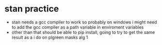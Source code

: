 # stan practice

* stan needs a gcc compiler to work so probably on windows i might need to add the gcc compiler as a path variable in enviroment variables
* other than that should be able to pip install, going to try to get the same result as a i do on plgreen masks alg 1